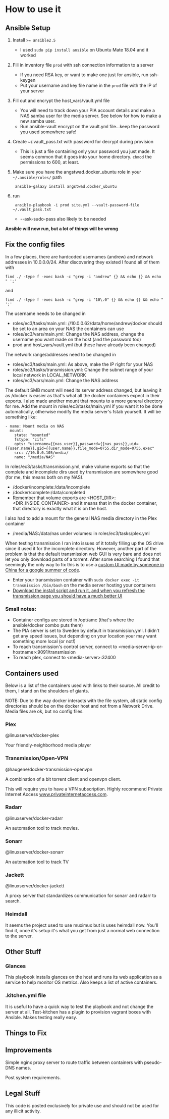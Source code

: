 # How to use it

## Ansible Setup

1. Install `>= ansible2.5`
    - I used `sudo pip install ansible` on Ubuntu Mate 18.04 and it worked
2. Fill in inventory file `prod` with ssh connection information to a server
    - If you need RSA key, or want to make one just for ansible, run ssh-keygen
    - Put your username and key file name in the `prod` file with the IP of your server
3. Fill out and encrypt the host_vars/vault.yml file
    - You will need to track down your PIA account details and make a NAS samba user for the media server. See below for how to make a new samba user.
    - Run ansible-vault encrypt on the vault.yml file...keep the password you used somewhere safe!
4. Create ~/.vault_pass.txt with password for decrypt during provision
    - This is just a file containing only your password you just made. It seems common that it goes into your home directory. `chmod` the permissions to 600, at least.
5. Make sure you have the angstwad.docker_ubuntu role in your `~/.ansible/roles/` path

        ansible-galaxy install angstwad.docker_ubuntu

6. run

        ansible-playbook -i prod site.yml --vault-password-file ~/.vault_pass.txt

    - --ask-sudo-pass also likely to be needed

__Ansible will now run, but a lot of things will be wrong__


## Fix the config files

In a few places, there are hardcoded usernames (andrew) and network addresses in 10.0.0.0/24. After discovering they existed I found all of them with
    
    find ./ -type f -exec bash -c "grep -i "andrew" {} && echo {} && echo " ';'

and

    find ./ -type f -exec bash -c "grep -i "10\.0" {} && echo {} && echo " ';'


The username needs to be changed in
- roles/ec3/tasks/main.yml: //10.0.0.62/data/home/andrew/docker should be set to an area on your NAS the containers can use
- roles/ec3/vars/main.yml: Change the NAS address, change the username you want made on the host (and the password too)
- prod and host_vars/vault.yml (but these have already been changed)


The network range/addresses need to be changed in
- roles/ec3/tasks/main.yml: As above, make the IP right for your NAS
- roles/ec3/tasks/transmission.yml: Change the subnet range of your local network in LOCAL_NETWORK
- roles/ec3/vars/main.yml: Change the NAS address



The default SMB mount will need its server address changed, but leaving it as /docker is easier as that's what all the docker containers expect in their exports. 
I also made another mount that mounts to a more general directory for me. Add the mount in roles/ec3/tasks/main.yml if you want it to be done automatically, otherwise modify the media server's fstab yourself. It will be something like:

    - name: Mount media on NAS
      mount: 
        state: "mounted" 
        fstype: "cifs" 
        opts: "username={{nas_user}},password={{nas_pass}},uid={{user.name}},gid={{user.name}},file_mode=0755,dir_mode=0755,exec" 
        src: //10.0.0.105/media/
        name: "/media/NAS"



In roles/ec3/tasks/transmission.yml, make volume exports so that the complete and incomplete dirs used by transmission are somewhere good (for me, this means both on my NAS).
 - /docker/incomplete:/data/incomplete
 - /docker/complete:/data/completed
 - Remember that volume exports are \<HOST_DIR\>:\<DIR_INSIDE_CONTAINER\> and it means that in the docker container, that directory is exactly what it is on the host.


I also had to  add a mount for the general NAS media directory in the Plex container
- /media/NAS:/data/nas under volumes: in roles/ec3/tasks/plex.yml


When testing transmission I ran into issues of it totally filling up the OS drive since it used it for the incomplete directory. However, another part of the problem is that the default transmission web GUI is very bare and does not let you only download parts of a torrent. After some searching I found that seemingly the only way to fix this is to use a [custom UI made by someone in China for a google summer of code](https://github.com/ronggang/transmission-web-control/wiki).
- Enter your transmission container with `sudo docker exec -it transmission /bin/bash` on the media server hosting your containers
- [Download the install script and run it, and when you refresh the transmission page you should have a much better UI](https://github.com/ronggang/transmission-web-control/wiki/Linux-Installation)

### Small notes: 
- Container configs are stored in /opt/amc (that's where the ansible/docker combo puts them)
- The PIA server is set to Sweden by default in transmission.yml. I didn't get any speed issues, but depending on your location your may want something more local (or not!)
- To reach transmission's control server, connect to \<media-server-ip-or-hostname\>:9091/transmission
- To reach plex, connect to \<media-server\>:32400



## Containers used

Below is a list of the containers used with links to their source. All credit to them, I stand on the shoulders of giants.

NOTE: Due to the way docker interacts with the file system, all static config directories should be on the docker host and not from a Network Drive. Media files are ok, but no config files.

### Plex

@linuxserver/docker-plex

Your friendly-neighborhood media player

### Transmission/Open-VPN

@haugene/docker-transmission-openvpn

A combination of a bit torrent client and openvpn client.

This will require you to have a VPN subscription. Highly recommend Private Internet Access www.privateinternetaccess.com.

### Radarr

@linuxserver/docker-radarr

An automation tool to track movies.

### Sonarr

@linuxserver/docker-sonarr

An automation tool to track TV

### Jackett

@linuxserver/docker-jackett

A proxy server that standardizes communication for sonarr and radarr to search.

### Heimdall

It seems the project used to use muximux but is uses heimdall now. You'll find it, once it's setup it's what you get from just a normal web connection to the server. 

## Other Stuff

### Glances

This playbook installs glances on the host and runs its web application as a service to help monitor OS metrics. Also keeps a list of active containers.

### .kitchen.yml file

It is useful to have a quick way to test the playbook and not change the server at all. Test-kitchen has a plugin to provision vagrant boxes with Ansible. Makes testing really easy.  

## Things to Fix

## Improvements

Simple nginx proxy server to route traffic between containers with pseudo-DNS names.

Post system requirements.

## Legal Stuff

This code is posted exclusively for private use and should not be used for any illicit activity.
